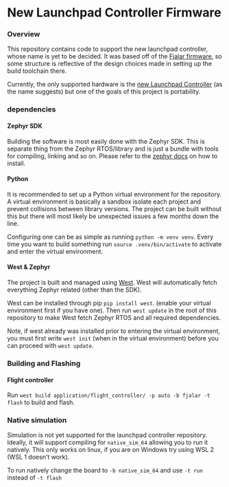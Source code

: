 # New Launchpad Controller Firmware

### Overview
This repository contains code to support the new launchpad controller, whose name is yet to be decided. It was based off of the [Fjalar firmware](https://github.com/aesirkth/fjalar_firmware), so some structure is reflective of the design choices made in setting up the build toolchain there.

Currently, the only supported hardware is the [new Launchpad Controller](https://github.com/aesirkth/launchpad-controller-v2) (as the name suggests) but one of the goals of this project is portability.

### dependencies
#### Zephyr SDK
Building the software is most easily done with the Zephyr SDK. This is separate thing from the Zephyr RTOS/library and is just a bundle with tools for compiling, linking and so on. Please refer to the [zephyr docs](https://docs.zephyrproject.org/latest/develop/toolchains/zephyr_sdk.html) on how to install.

#### Python
It is recommended to set up a Python virtual environment for the repository. A virtual environment is basically a sandbox isolate each project and prevent collisions between library versions. The project can be built without this but there will most likely be unexpected issues a few months down the line.

Configuring one can be as simple as running `python -m venv venv`. Every time you want to build something run `source .venv/bin/activate` to activate and enter the virtual environment.

#### West & Zephyr
The project is built and managed using [West](https://docs.zephyrproject.org/latest/develop/west/index.html). West will automatically fetch everything Zephyr related (other than the SDK).

West can be installed through pip `pip install west`. (enable your virtual environment first if you have one). Then run `west update` in the root of this repository to make West fetch Zephyr RTOS and all required dependencies.

Note, if west already was installed prior to entering the virtual environment, you must first write `west init` (when in the virtual environment) before you can proceed with `west update`.  


### Building and Flashing
#### Flight controller
Run `west build application/flight_controller/ -p auto -b fjalar -t flash` to build and flash.

### Native simulation
Simulation is not yet supported for the launchpad controller repository. Ideally, it will support compiling for `native_sim_64` allowing you to run it natively. This only works on linux, if you are on Windows try using WSL 2 (WSL 1 doesn't work).

To run natively change the board to `-b native_sim_64` and use `-t run` instead of `-t flash`
